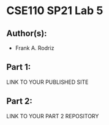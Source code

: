# CSE110 SP21 Lab 5

## Author(s):
- Frank A. Rodriz

## Part 1:

LINK TO YOUR PUBLISHED SITE

## Part 2:

LINK TO YOUR PART 2 REPOSITORY
